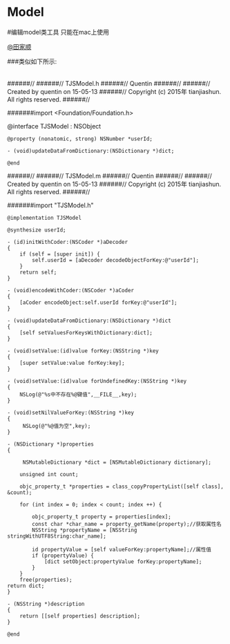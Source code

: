 # Model
#编辑model类工具 只能在mac上使用

[@田家顺](https://github.com/tjs101)

###类似如下所示:
######
######//
######//    TJSModel.h
######//    Quentin
######//
######//    Created by quentin on 15-05-13
######//    Copyright (c) 2015年 tianjiashun. All rights reserved.
######//

#######import <Foundation/Foundation.h>

@interface TJSModel : NSObject <NSCoding>

    @property (nonatomic, strong) NSNumber *userId;

    - (void)updateDataFromDictionary:(NSDictionary *)dict;

    @end


######//
######//    TJSModel.m
######//    Quentin
######//
######//    Created by quentin on 15-05-13
######//    Copyright (c) 2015年 tianjiashun. All rights reserved.
######//

#######import "TJSModel.h"

    @implementation TJSModel

    @synthesize userId;

    - (id)initWithCoder:(NSCoder *)aDecoder
    {
        if (self = [super init]) {
            self.userId = [aDecoder decodeObjectForKey:@"userId"];
        }
        return self;
    }

    - (void)encodeWithCoder:(NSCoder *)aCoder
    {
        [aCoder encodeObject:self.userId forKey:@"userId"];
    }

    - (void)updateDataFromDictionary:(NSDictionary *)dict
    {
        [self setValuesForKeysWithDictionary:dict];
    }

    - (void)setValue:(id)value forKey:(NSString *)key
    {
        [super setValue:value forKey:key];
    }

    - (void)setValue:(id)value forUndefinedKey:(NSString *)key
    {
        NSLog(@"%s中不存在%@键值",__FILE__,key);
    }

    - (void)setNilValueForKey:(NSString *)key
    {
         NSLog(@"%@值为空",key);
    }

    - (NSDictionary *)properties            
    { 

         NSMutableDictionary *dict = [NSMutableDictionary dictionary];                

        unsigned int count;                

        objc_property_t *properties = class_copyPropertyList([self class], &count);                

        for (int index = 0; index < count; index ++) {                

            objc_property_t property = properties[index];                
            const char *char_name = property_getName(property);//获取属性名                
            NSString *propertyName = [NSString stringWithUTF8String:char_name];                

            id propertyValue = [self valueForKey:propertyName];//属性值                
            if (propertyValue) {                
                [dict setObject:propertyValue forKey:propertyName];                
            }                
        }                
        free(properties);                                
    return dict;            
    }            

    - (NSString *)description            
    {            
        return [[self properties] description];            
    }

    @end

